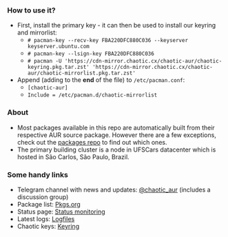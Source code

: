 ### How to use it?

- First, install the primary key - it can then be used to install our keyring and mirrorlist:
  - `# pacman-key --recv-key FBA220DFC880C036 --keyserver keyserver.ubuntu.com`
  - `# pacman-key --lsign-key FBA220DFC880C036`
  - `# pacman -U 'https://cdn-mirror.chaotic.cx/chaotic-aur/chaotic-keyring.pkg.tar.zst' 'https://cdn-mirror.chaotic.cx/chaotic-aur/chaotic-mirrorlist.pkg.tar.zst'`
- Append (adding to the **end** of the file) to `/etc/pacman.conf`:
  - `[chaotic-aur]`
  - `Include = /etc/pacman.d/chaotic-mirrorlist`

### About

- Most packages available in this repo are automatically built from their respective AUR source package. However there are a few exceptions, check out the [packages repo](https://github.com/chaotic-aur/packages) to find out which ones.
- The primary building cluster is a node in UFSCars datacenter which is hosted in São Carlos, São Paulo, Brazil.

### Some handy links

- Telegram channel with news and updates: [@chaotic_aur](https://t.me/s/chaotic_aur) (includes a discussion group)
- Package list: [Pkgs.org](https://archlinux.pkgs.org/rolling/chaotic-aur-x86_64/)
- Status page: [Status monitoring](https://status.chaotic.cx/)
- Latest logs: [Logfiles](https://builds.garudalinux.org/repos/chaotic-aur/logs/)
- Chaotic keys: [Keyring](https://aur.chaotic.cx/chaotic.gpg)
